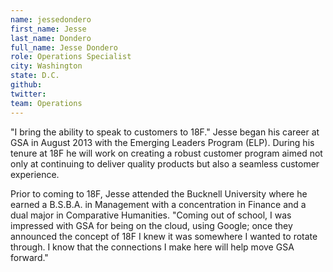 ```yaml
---
name: jessedondero
first_name: Jesse
last_name: Dondero
full_name: Jesse Dondero
role: Operations Specialist
city: Washington
state: D.C.
github:
twitter:
team: Operations
---
```


"I bring the ability to speak to customers to 18F." Jesse began his career at GSA in August 2013 with the Emerging Leaders Program (ELP). During his tenure at 18F he will work on creating a robust customer program aimed not only at continuing to deliver quality products but also a seamless customer experience.

Prior to coming to 18F, Jesse attended the Bucknell University where he earned a B.S.B.A. in Management with a concentration in Finance and a dual major in Comparative Humanities. "Coming out of school, I was impressed with GSA for being on the cloud, using Google; once they announced the concept of 18F I knew it was somewhere I wanted to rotate through. I know that the connections I make here will help move GSA forward." 
